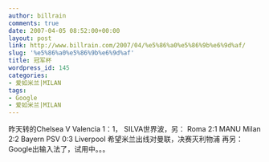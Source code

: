 ```yaml
---
author: billrain
comments: true
date: 2007-04-05 08:52:00+00:00
layout: post
link: http://www.billrain.com/2007/04/%e5%86%a0%e5%86%9b%e6%9d%af/
slug: '%e5%86%a0%e5%86%9b%e6%9d%af'
title: 冠军杯
wordpress_id: 145
categories:
- 爱如米兰|MILAN
tags:
- Google
- 爱如米兰|MILAN
---
```


昨天转的Chelsea V Valencia 1：1， SILVA世界波，另：
Roma 2:1 MANU
Milan 2:2 Bayern
PSV 0:3 Liverpool
希望米兰出线对曼联，决赛灭利物浦
再另：Google出输入法了，试用中。。。
